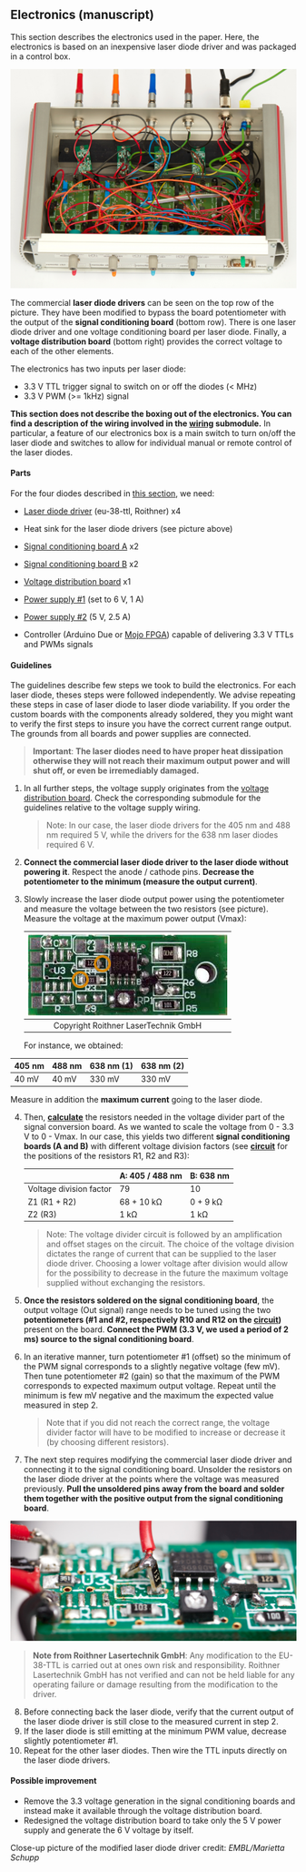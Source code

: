 ## Electronics (manuscript)

This section describes the electronics used in the paper. Here, the electronics is based on an inexpensive laser diode driver and was packaged in a control box.

![Electronics box](Electronics_box.jpg)

The commercial **laser diode drivers** can be seen on the top row of the picture. They have been modified to bypass the board potentiometer with the output of the **signal conditioning board** (bottom row). There is one laser diode driver and one voltage conditioning board per laser diode. Finally, a **voltage distribution board** (bottom right) provides the correct voltage to each of the other elements.

The electronics has two inputs per laser diode:

- 3.3 V TTL trigger signal to switch on or off the diodes (< MHz)
- 3.3 V PWM (>= 1kHz) signal

**This section does not describe the boxing out of the electronics. You can find a description of the wiring involved in the [wiring](Wiring) submodule.** In particular, a feature of our electronics box is a main switch to turn on/off the laser diode and switches to allow for individual manual or remote control of the laser diodes.

#### Parts

For the four diodes described in [this section](https://github.com/ries-lab/LaserEngine/tree/master/Electronics), we need:

- [Laser diode driver](http://www.roithner-laser.com/ld_electronics.html) (eu-38-ttl, Roithner) x4

- Heat sink for the laser diode drivers (see picture above)

- [Signal conditioning board A](Custom_signal_conditioning) x2

- [Signal conditioning board B](Custom_signal_conditioning) x2

- [Voltage distribution board](Custom_voltage_distribution) x1

- [Power supply #1](https://www.reichelt.com/de/en/eco-friendly-plug-in-power-supply-max-1000-ma-usb-mw-3k10gs-p87339.html?&trstct=pos_0) (set to 6 V, 1 A)

- [Power supply #2](https://www.reichelt.com/de/de/steckernetzteil-12-w-5-v-2-4-a-stabilisiert-gs15e-1p1j-p161604.html?&trstct=pos_0) (5 V, 2.5 A)

- Controller (Arduino Due or [Mojo FPGA](https://github.com/jdeschamps/MicroMojo)) capable of delivering 3.3 V TTLs and PWMs signals 

  

#### Guidelines

 The guidelines describe few steps we took to build the electronics. For each laser diode, theses steps were followed independently. We advise repeating these steps in case of laser diode to laser diode variability. If you order the custom boards with the components already soldered, they you might want to verify the first steps to insure you have the correct current range output. The grounds from all boards and power supplies are connected.

> **Important**: **The laser diodes need to have proper heat dissipation otherwise they will not reach their maximum output power and will shut off, or even be irremediably damaged.** 

1. In all further steps, the voltage supply originates from the [voltage distribution board](Custom_voltage_distribution). Check the corresponding submodule for the guidelines relative to the voltage supply wiring.

   > Note: In our case, the laser diode drivers for the 405 nm and 488 nm required 5 V, while the drivers for the 638 nm laser diodes required 6 V.

2. **Connect the commercial laser diode driver to the laser diode without powering it**. Respect the anode / cathode pins. **Decrease the potentiometer to the minimum (measure the output current)**.

3. Slowly increase the laser diode output power using the potentiometer and measure the voltage between the two resistors (see picture). Measure the voltage at the maximum power output (Vmax): 

   | ![eu-38-ttl](Laser_diode_driver.jpg) |
   | :----------------------------------: |
   | Copyright Roithner LaserTechnik GmbH |


   For instance, we obtained:

| 405 nm  | 488 nm  | 638 nm (1) | 638 nm (2) |
| ------- | ------- | ---------- | ---------- |
| 40 mV | 40 mV | 330 mV    | 330 mV    |

   Measure in addition the **maximum current** going to the laser diode.


4. Then, **[calculate](http://www.ohmslawcalculator.com/voltage-divider-calculator)** the resistors needed in the voltage divider part of the signal conversion board. As we wanted to scale the voltage from 0 - 3.3 V to 0 - Vmax. In our case, this yields two different **signal conditioning boards (A and B)** with different voltage division factors (see **[circuit](Custom_signal_conditioning/Circuit)** for the positions of the resistors R1, R2 and R3):

   |                         | A: 405 / 488 nm | B: 638 nm |
   | ----------------------- | --------------- | --------- |
   | Voltage division factor | 79              | 10        |
   | Z1 (R1 + R2)            | 68 + 10 kΩ      | 0 + 9 kΩ  |
   | Z2 (R3)                 | 1 kΩ            | 1 kΩ      |

   > Note: The voltage divider circuit is followed by an amplification and offset stages on the circuit. The choice of the voltage division dictates the range of current that can be supplied to the laser diode driver. Choosing a lower voltage after division would allow for the possibility to decrease in the future the maximum voltage supplied without exchanging the resistors.

5. **Once the resistors soldered on the signal conditioning board**, the output voltage (Out signal) range needs to be tuned using the two **potentiometers (#1 and #2, respectively R10 and R12 on the [circuit](Custom_signal_conditioning/Circuit))** present on the board. **Connect the PWM (3.3 V, we used a period of 2 ms) source to the signal conditioning board**.

6. In an iterative manner, turn potentiometer #1 (offset) so the minimum of the PWM signal corresponds to a slightly negative voltage (few mV). Then tune potentiometer #2 (gain) so that the maximum of the PWM corresponds to expected maximum output voltage. Repeat until the minimum is few mV negative and the maximum the expected value measured in step 2.

   > Note that if you did not reach the correct range, the voltage divider factor will have to be modified to increase or decrease it (by choosing different resistors).

7. The next step requires modifying the commercial laser diode driver and connecting it to the signal conditioning board. Unsolder the resistors on the laser diode driver at the points where the voltage was measured previously. **Pull the unsoldered pins away from the board and solder them together with the positive output from the signal conditioning board**.
   

![](Laser_diode_driver_modification.jpg)

   > **Note from Roithner Lasertechnik GmbH**: Any modification to the EU-38-TTL is carried out at ones own risk and responsibility. Roithner Lasertechnik GmbH has not verified and can not be held liable for any operating failure or damage resulting from the modification to the driver.

8. Before connecting back the laser diode, verify that the current output of the laser diode driver is still close to the measured current in step 2.
9. If the laser diode is still emitting at the minimum PWM value, decrease slightly potentiometer #1.
10. Repeat for the other laser diodes. Then wire the TTL inputs directly on the laser diode drivers.
    

#### Possible improvement

- Remove the 3.3 voltage generation in the signal conditioning boards and instead make it available through the voltage distribution board.
- Redesigned the voltage distribution board to take only the 5 V power supply and generate the 6 V voltage by itself.



Close-up picture of the modified laser diode driver credit: *EMBL/Marietta Schupp*


